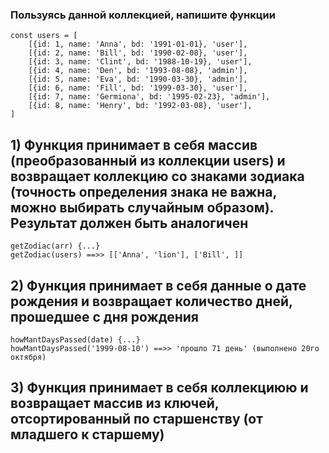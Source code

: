 ### Пользуясь данной коллекцией, напишите функции
```
const users = [
    [{id: 1, name: 'Anna', bd: '1991-01-01}, 'user'],
    [{id: 2, name: 'Bill', bd: '1990-02-08}, 'user'],
    [{id: 3, name: 'Clint', bd: '1988-10-19}, 'user'],
    [{id: 4, name: 'Den', bd: '1993-08-08}, 'admin'],
    [{id: 5, name: 'Eva', bd: '1990-03-30}, 'admin'],
    [{id: 6, name: 'Fill', bd: '1999-03-30}, 'user'],
    [{id: 7, name: 'Germiona', bd: '1995-02-23}, 'admin'],
    [{id: 8, name: 'Henry', bd: '1992-03-08}, 'user'],
]
```

## 1) Функция принимает в себя массив (преобразованный из коллекции users) и возвращает коллекцию со знаками зодиака (точность определения знака не важна, можно выбирать случайным образом). Результат должен быть аналогичен 
```
getZodiac(arr) {...}
getZodiac(users) ==>> [['Anna', 'lion'], ['Bill', ]]
```

## 2) Функция принимает в себя данные о дате рождения и возвращает количество дней, прошедшее с дня рождения
```
howMantDaysPassed(date) {...}
howMantDaysPassed('1999-08-10') ==>> 'прошло 71 день' (выполнено 20го октября)
```

## 3) Функция принимает в себя коллекциюю и возвращает массив из ключей, отсортированный по старшенству (от младшего к старшему)
